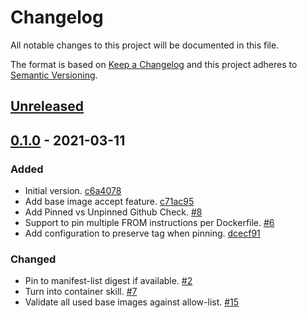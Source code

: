 # Changelog

All notable changes to this project will be documented in this file.

The format is based on [Keep a Changelog](http://keepachangelog.com/)
and this project adheres to [Semantic Versioning](http://semver.org/).

## [Unreleased](https://github.com/atomist-skills/docker-base-image-policy/compare/0.1.0...HEAD)

## [0.1.0](https://github.com/atomist-skills/docker-base-image-policy/tree/0.1.0) - 2021-03-11

### Added

-   Initial version. [c6a4078](https://github.com/atomist-skills/docker-base-image-policy/commit/c6a407887bbe3a22951c4fbdab4bc61ee8899e1d)
-   Add base image accept feature. [c71ac95](https://github.com/atomist-skills/docker-base-image-policy/commit/c71ac95524a205e8c5bea95266b66408a9d66e38)
-   Add Pinned vs Unpinned Github Check. [#8](https://github.com/atomist-skills/docker-base-image-policy/issues/8)
-   Support to pin multiple FROM instructions per Dockerfile. [#6](https://github.com/atomist-skills/docker-base-image-policy/issues/6)
-   Add configuration to preserve tag when pinning. [dcecf91](https://github.com/atomist-skills/docker-base-image-policy/commit/dcecf91a74ea67b346ae4f965f32e2b0c9ea611e)

### Changed

-   Pin to manifest-list digest if available. [#2](https://github.com/atomist-skills/docker-base-image-policy/issues/2)
-   Turn into container skill. [#7](https://github.com/atomist-skills/docker-base-image-policy/issues/7)
-   Validate all used base images against allow-list. [#15](https://github.com/atomist-skills/docker-base-image-policy/issues/15)
